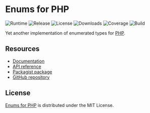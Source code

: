 # Enums for PHP
![Runtime](https://img.shields.io/badge/php-%3E%3D7.1-brightgreen.svg) ![Release](https://img.shields.io/packagist/v/cedx/enum.svg) ![License](https://img.shields.io/packagist/l/cedx/enum.svg) ![Downloads](https://img.shields.io/packagist/dt/cedx/enum.svg) ![Coverage](https://coveralls.io/repos/github/cedx/enum.php/badge.svg) ![Build](https://travis-ci.org/cedx/enum.php.svg)

Yet another implementation of enumerated types for [PHP](https://secure.php.net).

## Resources
- [Documentation](https://cedx.github.io/enum.php)
- [API reference](https://cedx.github.io/enum.php/api)
- [Packagist package](https://packagist.org/packages/cedx/enum)
- [GitHub repository](https://github.com/cedx/enum.php)

## License
[Enums for PHP](https://cedx.github.io/enum.php) is distributed under the MIT License.
